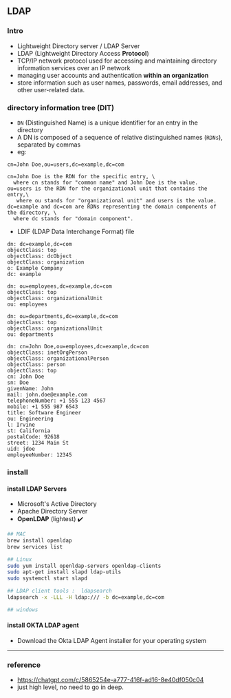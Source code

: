 ## LDAP
### Intro
- Lightweight Directory server / LDAP Server
- LDAP (Lightweight Directory Access **Protocol**)
- TCP/IP network protocol used for accessing and maintaining directory information services over an IP network
- managing user accounts and authentication **within an organization**
- store information such as user names, passwords, email addresses, and other user-related data.

### directory information tree (DIT)
- `DN` (Distinguished Name) is a unique identifier for an entry in the directory
- A DN is composed of a sequence of relative distinguished names (`RDNs`), separated by commas
- eg:
```properties
cn=John Doe,ou=users,dc=example,dc=com

cn=John Doe is the RDN for the specific entry, \
  where cn stands for "common name" and John Doe is the value.
ou=users is the RDN for the organizational unit that contains the entry,\
   where ou stands for "organizational unit" and users is the value.
dc=example and dc=com are RDNs representing the domain components of the directory, \
  where dc stands for "domain component".
```

- LDIF (LDAP Data Interchange Format) file
```ldif
dn: dc=example,dc=com
objectClass: top
objectClass: dcObject
objectClass: organization
o: Example Company
dc: example

dn: ou=employees,dc=example,dc=com
objectClass: top
objectClass: organizationalUnit
ou: employees

dn: ou=departments,dc=example,dc=com
objectClass: top
objectClass: organizationalUnit
ou: departments
```

```
dn: cn=John Doe,ou=employees,dc=example,dc=com
objectClass: inetOrgPerson
objectClass: organizationalPerson
objectClass: person
objectClass: top
cn: John Doe
sn: Doe
givenName: John
mail: john.doe@example.com
telephoneNumber: +1 555 123 4567
mobile: +1 555 987 6543
title: Software Engineer
ou: Engineering
l: Irvine
st: California
postalCode: 92618
street: 1234 Main St
uid: jdoe
employeeNumber: 12345

```

### install 
#### install LDAP Servers
- Microsoft's Active Directory
- Apache Directory Server
- **OpenLDAP** (lightest) ✔️
```bash
## MAC
brew install openldap
brew services list
```
```bash
## Linux
sudo yum install openldap-servers openldap-clients
sudo apt-get install slapd ldap-utils
sudo systemctl start slapd

## LDAP client tools :  ldapsearch
ldapsearch -x -LLL -H ldap:/// -b dc=example,dc=com
```
```bash
## windows
```

#### install OKTA LDAP agent
- Download the Okta LDAP Agent installer for your operating system

---
### reference
- https://chatgpt.com/c/5865254e-a777-416f-ad16-8e40df050c04
- just high level, no need to go in deep.